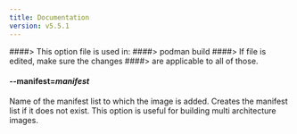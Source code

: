 ```yaml
---
title: Documentation
version: v5.5.1
---
```


####> This option file is used in:
####>   podman build
####> If file is edited, make sure the changes
####> are applicable to all of those.
#### **--manifest**=*manifest*

Name of the manifest list to which the image is added. Creates the manifest list if it does not exist. This option is useful for building multi architecture images.
